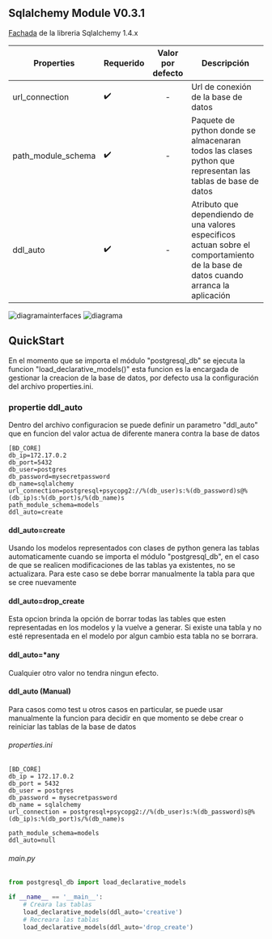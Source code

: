 ## Sqlalchemy Module V0.3.1

[Fachada](https://refactoring.guru/es/design-patterns/facade) de la libreria Sqlalchemy 1.4.x

| Properties         | Requerido          | Valor por defecto | Descripción                                                                                                                                                             |
|--------------------|--------------------|:-----------------:|-------------------------------------------------------------------------------------------------------------------------------------------------------------------------|
| url_connection     | :heavy_check_mark: |       -           | Url de conexión de la base de datos                                                                                                                                     |
| path_module_schema | :heavy_check_mark: |       -           | Paquete de python donde se almacenaran todos las clases python que representan las tablas de base de datos                                                              |
| ddl_auto           | :heavy_check_mark: |       -           | Atributo que dependiendo de una valores especificos actuan sobre el comportamiento de la base de datos cuando arranca la aplicación                                     |


![diagramainterfaces](docs/interfaces.png)
![diagrama](docs/diagrama.png)
## QuickStart

En el momento que se importa el módulo "postgresql_db" se ejecuta la funcion "load_declarative_models()" esta funcion es
la encargada de gestionar la creacion de la base de datos, por defecto usa la configuración del archivo properties.ini.

### propertie ddl_auto

Dentro del archivo configuracion se puede definir un parametro "ddl_auto" que en funcion del valor actua de diferente
manera contra la base de datos

```properties
[BD_CORE]
db_ip=172.17.0.2
db_port=5432
db_user=postgres
db_password=mysecretpassword
db_name=sqlalchemy
url_connection=postgresql+psycopg2://%(db_user)s:%(db_password)s@%(db_ip)s:%(db_port)s/%(db_name)s
path_module_schema=models
ddl_auto=create

```

#### ddl_auto=create

Usando los modelos representados con clases de python genera las tablas automaticamente cuando se importa el módulo
"postgresql_db", en el caso de que se realicen modificaciones de las tablas ya existentes, no se actualizara. 
Para este caso se debe borrar manualmente la tabla para que se cree nuevamente

#### ddl_auto=drop_create

Esta opcion brinda la opción de borrar todas las tables que esten representadas en los modelos y la vuelve a generar.
Si existe una tabla y no esté representada en el modelo por algun cambio esta tabla no se borrara.

#### ddl_auto=*any

Cualquier otro valor no tendra ningun efecto.

#### ddl_auto (Manual)

Para casos como test u otros casos en particular, se puede usar manualmente la funcion para decidir en que momento
se debe crear o reiniciar las tablas de la base de datos

###### properties.ini
```properties
[BD_CORE]
db_ip = 172.17.0.2
db_port = 5432
db_user = postgres
db_password = mysecretpassword
db_name = sqlalchemy
url_connection = postgresql+psycopg2://%(db_user)s:%(db_password)s@%(db_ip)s:%(db_port)s/%(db_name)s

path_module_schema=models
ddl_auto=null
```
###### main.py
```python
from postgresql_db import load_declarative_models

if __name__ == '__main__':    
    # Creara las tablas
    load_declarative_models(ddl_auto='creative')
    # Recreara las tablas
    load_declarative_models(ddl_auto='drop_create')

```

